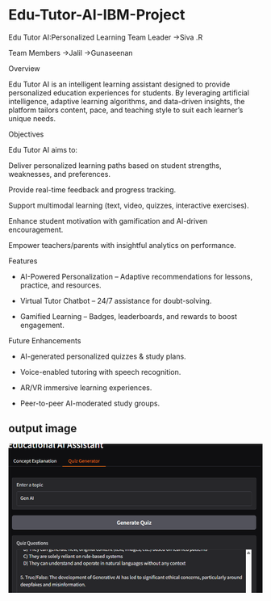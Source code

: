 # Edu-Tutor-AI-IBM-Project

Edu Tutor AI:Personalized Learning
Team Leader
->Siva .R


Team Members
->Jalil
->Gunaseenan

Overview

Edu Tutor AI is an intelligent learning assistant designed to provide personalized education experiences for students. By leveraging artificial intelligence, adaptive learning algorithms, and data-driven insights, the platform tailors content, pace, and teaching style to suit each learner’s unique needs.

 Objectives

Edu Tutor AI aims to:

Deliver personalized learning paths based on student strengths, weaknesses, and preferences.

Provide real-time feedback and progress tracking.

Support multimodal learning (text, video, quizzes, interactive exercises).

Enhance student motivation with gamification and AI-driven encouragement.

Empower teachers/parents with insightful analytics on performance.

 Features

* AI-Powered Personalization – Adaptive recommendations for lessons, practice, and resources.


* Virtual Tutor Chatbot – 24/7 assistance for doubt-solving.


* Gamified Learning – Badges, leaderboards, and rewards to boost engagement.

Future Enhancements

* AI-generated personalized quizzes & study plans.

* Voice-enabled tutoring with speech recognition.

* AR/VR immersive learning experiences.

* Peer-to-peer AI-moderated study groups.

## output image
![ Output image](output_image.png)
